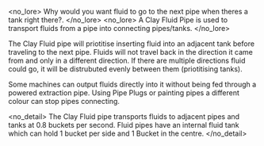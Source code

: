<no_lore>
Why would you want fluid to go to the next pipe when theres a tank right there?.
</no_lore>
<no_lore>
A Clay Fluid Pipe is used to transport fluids from a pipe into connecting pipes/tanks.
</no_lore>

<recipes stack="buildcrafttransport:pipe_clay_fluid"/>

<chapter name="Pipe Mechanics"/>
The Clay Fluid pipe will priotitise inserting fluid into an adjacent tank before traveling to the next pipe.
Fluids will not travel back in the direction it came from and only in a different direction.
If there are multiple directions fluid could go, it will be distrubuted evenly between them (priotitising tanks).

Some machines can output fluids directly into it without being fed through a powered extraction pipe.
Using Pipe Plugs or painting pipes a different colour can stop pipes connecting.

<no_detail>
The Clay Fluid pipe transports fluids to adjacent pipes and tanks at 0.8 buckets per second.
Fluid pipes have an internal fluid tank which can hold 1 bucket per side and 1 Bucket in the centre.
</no_detail>

<usages stack="buildcrafttransport:pipe_clay_fluid"/>